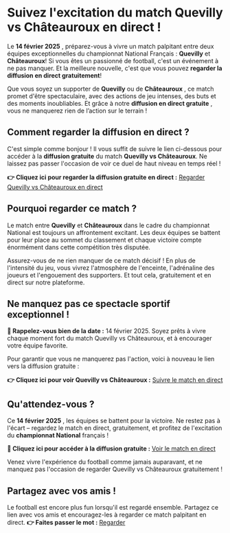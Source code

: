 # Suivez l'excitation du match Quevilly vs Châteauroux en direct !

Le **14 février 2025** , préparez-vous à vivre un match palpitant entre deux équipes exceptionnelles du championnat National Français : **Quevilly** et **Châteauroux**! Si vous êtes un passionné de football, c'est un événement à ne pas manquer. Et la meilleure nouvelle, c'est que vous pouvez **regarder la diffusion en direct gratuitement**!

Que vous soyez un supporter de **Quevilly** ou de **Châteauroux** , ce match promet d'être spectaculaire, avec des actions de jeu intenses, des buts et des moments inoubliables. Et grâce à notre **diffusion en direct gratuite** , vous ne manquerez rien de l’action sur le terrain !

## Comment regarder la diffusion en direct ?

C'est simple comme bonjour ! Il vous suffit de suivre le lien ci-dessous pour accéder à la **diffusion gratuite** du match **Quevilly vs Châteauroux**. Ne laissez pas passer l'occasion de voir ce duel de haut niveau en temps réel !

**👉 Cliquez ici pour regarder la diffusion gratuite en direct :** [Regarder Quevilly vs Châteauroux en direct](https://tinyurl.com/livestreamfreeo?st=Quevilly+vs+Chateauroux&si=ghc)

## Pourquoi regarder ce match ?

Le match entre **Quevilly** et **Châteauroux** dans le cadre du championnat National est toujours un affrontement excitant. Les deux équipes se battent pour leur place au sommet du classement et chaque victoire compte énormément dans cette compétition très disputée.

Assurez-vous de ne rien manquer de ce match décisif ! En plus de l'intensité du jeu, vous vivrez l'atmosphère de l'enceinte, l'adrénaline des joueurs et l'engouement des supporters. Et tout cela, gratuitement et en direct sur notre plateforme.

## Ne manquez pas ce spectacle sportif exceptionnel !

**📅 Rappelez-vous bien de la date :** 14 février 2025. Soyez prêts à vivre chaque moment fort du match Quevilly vs Châteauroux, et à encourager votre équipe favorite.

Pour garantir que vous ne manquerez pas l'action, voici à nouveau le lien vers la diffusion gratuite :

**👉 Cliquez ici pour voir Quevilly vs Châteauroux :** [Suivre le match en direct](https://tinyurl.com/livestreamfreeo?st=Quevilly+vs+Chateauroux&si=ghc)

## Qu'attendez-vous ?

Ce **14 février 2025** , les équipes se battent pour la victoire. Ne restez pas à l'écart – regardez le match en direct, gratuitement, et profitez de l'excitation du **championnat National** français !

**🔗 Cliquez ici pour accéder à la diffusion gratuite :** [Voir le match en direct](https://tinyurl.com/livestreamfreeo?st=Quevilly+vs+Chateauroux&si=ghc)

Venez vivre l'expérience du football comme jamais auparavant, et ne manquez pas l'occasion de regarder Quevilly vs Châteauroux gratuitement !

## Partagez avec vos amis !

Le football est encore plus fun lorsqu'il est regardé ensemble. Partagez ce lien avec vos amis et encouragez-les à regarder ce match palpitant en direct. **👉 Faites passer le mot :** [Regarder](https://tinyurl.com/livestreamfreeo?st=Quevilly+vs+Chateauroux&si=ghc)
